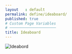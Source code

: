 ```yaml
---
layout   : default
permalink: define/ideaboard/
published: true
# Custom Page Variables
# ─────────────────────
title: Ideaboard
---
```


<div class="row justify-content">
    <div class="col-12 col-md-8 ">
        <img class="d-block w-100" src="Images/ideabord.jpg" alt="Ideabord">
    </div>
</div>



